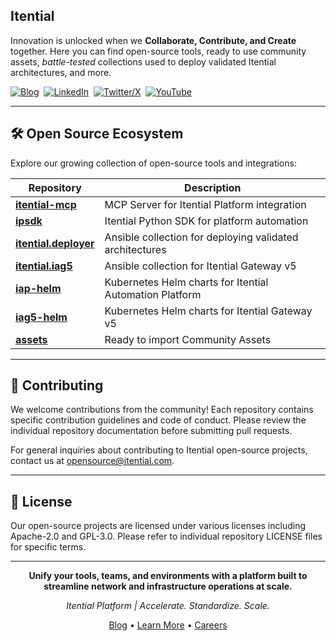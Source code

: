 ## Itential
Innovation is unlocked when we **Collaborate, Contribute, and Create** together. Here you can find open-source tools, ready to use community assets, _battle-tested_ collections used to deploy validated Itential architectures, and more.

<p align="left">
<a href="https://itential.com/blog"><img src="https://img.shields.io/badge/-Blog-FF0095?style=for-the-badge&logo=rss&logoColor=white" alt="Blog"/></a>&nbsp;
<a href="https://www.linkedin.com/company/itential"><img src="https://img.shields.io/badge/-LinkedIn-0D182A?style=for-the-badge&logo=linkedin&logoColor=white" alt="LinkedIn"/></a>&nbsp;
<a href="https://twitter.com/itentialinc"><img src="https://img.shields.io/badge/-Twitter-0D182A?style=for-the-badge&logo=x&logoColor=white" alt="Twitter/X"/></a>&nbsp;
<a href="https://www.youtube.com/@Itential"><img src="https://img.shields.io/badge/-YouTube-0D182A?style=for-the-badge&logo=youtube&logoColor=white" alt="YouTube"/></a>
</p>

---

## 🛠️ Open Source Ecosystem
Explore our growing collection of open-source tools and integrations:

| Repository | Description |
|------------|-------------|
| **[itential-mcp](https://github.com/itential/itential-mcp)** | MCP Server for Itential Platform integration |
| **[ipsdk](https://github.com/itential/ipsdk)** | Itential Python SDK for platform automation |
| **[itential.deployer](https://github.com/itential/itential.deployer)** | Ansible collection for deploying validated architectures |
| **[itential.iag5](https://github.com/itential/itential.iag5)** | Ansible collection for Itential Gateway v5 |
| **[iap-helm](https://github.com/itential/iap-helm)** | Kubernetes Helm charts for Itential Automation Platform |
| **[iag5-helm](https://github.com/itential/iag5-helm)** | Kubernetes Helm charts for Itential Gateway v5 |
| **[assets](https://github.com/itential/assets)** | Ready to import Community Assets |

---

## 🤝 Contributing
We welcome contributions from the community! Each repository contains specific contribution guidelines and code of conduct. Please review the individual repository documentation before submitting pull requests.

For general inquiries about contributing to Itential open-source projects, contact us at [opensource@itential.com](mailto:opensource@itential.com).

---

## 📄 License
Our open-source projects are licensed under various licenses including Apache-2.0 and GPL-3.0. Please refer to individual repository LICENSE files for specific terms.

---

<div align="center">

**Unify your tools, teams, and environments with a platform built to streamline network and infrastructure operations at scale.**

*Itential Platform | Accelerate. Standardize. Scale.*

[Blog](https://itential.com/blog) • [Learn More](https://itential.com) • [Careers](https://itential.com/careers)

</div>
